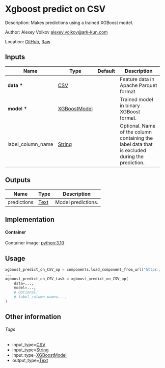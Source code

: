 <!-- BEGIN_GENERATED_CONTENT -->
# Xgboost predict on CSV

Description: Makes predictions using a trained XGBoost model.

Author: Alexey Volkov <alexey.volkov@ark-kun.com>

Location: [GitHub](https://github.com/Ark-kun/pipeline_components/blob/master/components/XGBoost/Predict/component.yaml), [Raw](https://raw.githubusercontent.com/Ark-kun/pipeline_components/master/components/XGBoost/Predict/component.yaml)

## Inputs

|Name|Type|Default|Description|
|-|-|-|-|
|**data** **\***|[CSV]||Feature data in Apache Parquet format.|
|**model** **\***|[XGBoostModel]||Trained model in binary XGBoost format.|
|label_column_name|[String]||Optional. Name of the column containing the label data that is excluded during the prediction.|

## Outputs

|Name|Type|Description|
|-|-|-|
|predictions|[Text]|Model predictions.|

## Implementation

#### Container

Container image: [python:3.10](https://hub.docker.com/r/_/python)

## Usage

```python
xgboost_predict_on_CSV_op = components.load_component_from_url("https://raw.githubusercontent.com/Ark-kun/pipeline_components/master/components/XGBoost/Predict/component.yaml")
...
xgboost_predict_on_CSV_task = xgboost_predict_on_CSV_op(
    data=...,
    model=...,
    # Optional:
    # label_column_name=...,
)
```

## Other information

###### Tags

* input_type=[CSV]
* input_type=[String]
* input_type=[XGBoostModel]
* output_type=[Text]

[CSV]: https://github.com/Ark-kun/pipeline_components/tree/master/types/CSV
[String]: https://github.com/Ark-kun/pipeline_components/tree/master/types/String
[Text]: https://github.com/Ark-kun/pipeline_components/tree/master/types/Text
[XGBoostModel]: https://github.com/Ark-kun/pipeline_components/tree/master/types/XGBoostModel
<!-- END_GENERATED_CONTENT -->
